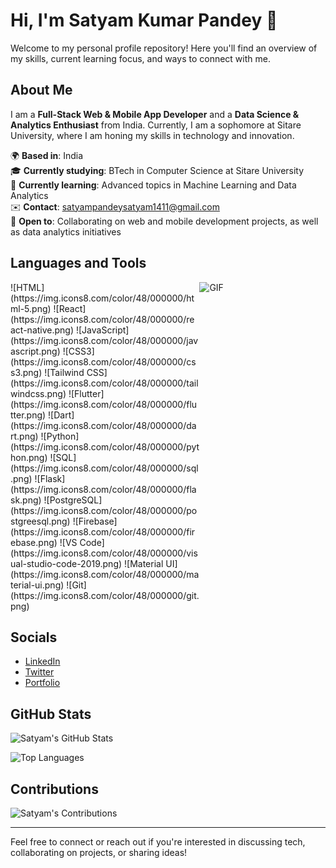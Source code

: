 # Hi, I'm Satyam Kumar Pandey 👋

Welcome to my personal profile repository! Here you'll find an overview of my skills, current learning focus, and ways to connect with me.


## About Me

I am a **Full-Stack Web & Mobile App Developer** and a **Data Science & Analytics Enthusiast** from India. Currently, I am a sophomore at Sitare University, where I am honing my skills in technology and innovation.

🌍 **Based in**: India  
🎓 **Currently studying**: BTech in Computer Science at Sitare University  
🧠 **Currently learning**: Advanced topics in Machine Learning and Data Analytics  
✉️ **Contact**: [satyampandeysatyam1411@gmail.com](mailto:satyampandeysatyam1411@gmail.com)  
🤝 **Open to**: Collaborating on web and mobile development projects, as well as data analytics initiatives  

## Languages and Tools

<div style="display: flex;">
  <div style="width: 60%;">
    ![HTML](https://img.icons8.com/color/48/000000/html-5.png)
    ![React](https://img.icons8.com/color/48/000000/react-native.png)
    ![JavaScript](https://img.icons8.com/color/48/000000/javascript.png)
    ![CSS3](https://img.icons8.com/color/48/000000/css3.png)
    ![Tailwind CSS](https://img.icons8.com/color/48/000000/tailwindcss.png)
    ![Flutter](https://img.icons8.com/color/48/000000/flutter.png)
    ![Dart](https://img.icons8.com/color/48/000000/dart.png)
    ![Python](https://img.icons8.com/color/48/000000/python.png)
    ![SQL](https://img.icons8.com/color/48/000000/sql.png)
    ![Flask](https://img.icons8.com/color/48/000000/flask.png)
    ![PostgreSQL](https://img.icons8.com/color/48/000000/postgreesql.png)
    ![Firebase](https://img.icons8.com/color/48/000000/firebase.png)
    ![VS Code](https://img.icons8.com/color/48/000000/visual-studio-code-2019.png)
    ![Material UI](https://img.icons8.com/color/48/000000/material-ui.png)
    ![Git](https://img.icons8.com/color/48/000000/git.png)
  </div>
  
  <div style="width: 40%;">
    <img src="[https://your-gif-link](https://www.google.com/search?sca_esv=1327fe0773264510&sxsrf=ADLYWIJFEN9kOvxu5nIaFVXO_76waqbFwQ:1725759758385&q=software+engineer+Animated+coding+gif+for+GitHub&uds=ADvngMjcH0KdF7qGWtwTBrP0nt7dNFQNRLL2sQMHPlv5DqjP-WGJVS9nX7I9zDzU9npFaKBQV8GIVsd3CqRcCJYqi780x0iCaHQCSZ_TVd0f_1U02vTXd8UJc4BNC5ipYmFEIFsfOIqjIdCWJC45AXrkWZo9fYgAxXmT0J7g3Re9TzrSechCVxbwMbNgQRSRbrO2Jx4ZtsEa&udm=2&sa=X&ved=2ahUKEwjW4faKnLKIAxWwxzgGHWxUN_UQxKsJegUIjwEQAQ&ictx=0&biw=1366&bih=599&dpr=1#vhid=0kiuxvd4m9URIM&vssid=mosaic)" alt="GIF" style="max-width: 100%;"> <!-- Add the URL of your GIF here -->
  </div>
</div>

## Socials

- [LinkedIn](https://www.linkedin.com/in/your-profile)  
- [Twitter](https://twitter.com/your-profile)  
- [Portfolio](https://your-portfolio-link)  

## GitHub Stats

![Satyam's GitHub Stats](https://github-readme-stats.vercel.app/api?username=satyampandey1411&show_icons=true&hide_title=true&count_private=true&hide=prs&hide_border=true&theme=radical)  

![Top Languages](https://github-readme-stats.vercel.app/api/top-langs/?username=satyampandey1411&layout=compact&hide_title=true&hide_border=true&theme=radical)  

## Contributions

![Satyam's Contributions](https://github-readme-streak-stats.herokuapp.com/?user=satyampandey1411&theme=radical&hide_border=true)  

---

Feel free to connect or reach out if you're interested in discussing tech, collaborating on projects, or sharing ideas!
